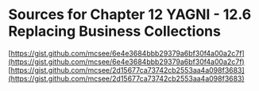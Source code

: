 # Sources for Chapter 12 YAGNI - 12.6 Replacing Business Collections

[https://gist.github.com/mcsee/6e4e3684bbb29379a6bf30f4a00a2c7f](https://gist.github.com/mcsee/6e4e3684bbb29379a6bf30f4a00a2c7f)
[https://gist.github.com/mcsee/2d15677ca73742cb2553aa4a098f3683](https://gist.github.com/mcsee/2d15677ca73742cb2553aa4a098f3683)